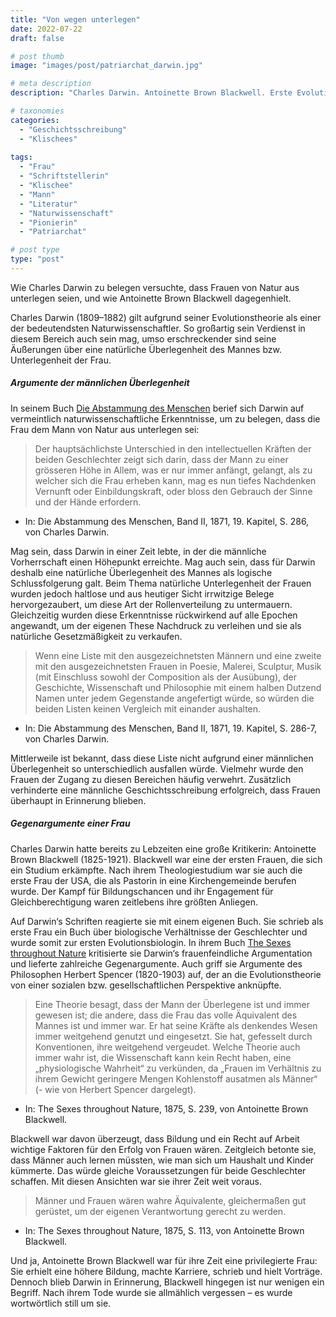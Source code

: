 ```yaml
---
title: "Von wegen unterlegen"
date: 2022-07-22
draft: false

# post thumb
image: "images/post/patriarchat_darwin.jpg"

# meta description
description: "Charles Darwin. Antoinette Brown Blackwell. Erste Evolutionsbiologin. Kritik an Darwins Schriften. Von wegen natürliche Überlegenheit des Mannes. Evolutionstheorie. Herbert Spencer."

# taxonomies
categories:
  - "Geschichtsschreibung"
  - "Klischees"
  
tags:
  - "Frau"
  - "Schriftstellerin"
  - "Klischee"
  - "Mann"
  - "Literatur"
  - "Naturwissenschaft"
  - "Pionierin"
  - "Patriarchat"

# post type
type: "post"
---
```




Wie Charles Darwin zu belegen versuchte, dass Frauen von Natur aus unterlegen seien, und wie Antoinette Brown Blackwell dagegenhielt.

Charles Darwin (1809–1882) gilt aufgrund seiner Evolutionstheorie als einer der bedeutendsten Naturwissenschaftler. So großartig sein Verdienst in diesem Bereich auch sein mag, umso erschreckender sind seine Äußerungen über eine natürliche Überlegenheit des Mannes bzw. Unterlegenheit der Frau.

##### Argumente der männlichen Überlegenheit

In seinem Buch [Die Abstammung des Menschen](https://archive.org/details/dieabstammungdes0102darw/page/n681/mode/2up) berief sich Darwin auf vermeintlich naturwissenschaftliche Erkenntnisse, um zu belegen, dass die Frau dem Mann von Natur aus unterlegen sei:

> Der hauptsächlichste Unterschied in den intellectuellen Kräften der beiden Geschlechter zeigt sich darin, dass der Mann zu einer grösseren Höhe in Allem, was er nur immer anfängt, gelangt, als zu welcher sich die Frau erheben kann, mag es nun tiefes Nachdenken Vernunft oder Einbildungskraft, oder bloss den Gebrauch der Sinne und der Hände erfordern.

- In: Die Abstammung des Menschen, Band II, 1871, 19. Kapitel, S. 286, von Charles Darwin.

Mag sein, dass Darwin in einer Zeit lebte, in der die männliche Vorherrschaft einen Höhepunkt erreichte. Mag auch sein, dass für Darwin deshalb eine natürliche Überlegenheit des Mannes als logische Schlussfolgerung galt. Beim Thema natürliche Unterlegenheit der Frauen wurden jedoch haltlose und aus heutiger Sicht irrwitzige Belege hervorgezaubert, um diese Art der Rollenverteilung zu untermauern. Gleichzeitig wurden diese Erkenntnisse rückwirkend auf alle Epochen angewandt, um der eigenen These Nachdruck zu verleihen und sie als natürliche Gesetzmäßigkeit zu verkaufen.

> Wenn eine Liste mit den ausgezeichnetsten Männern und eine zweite mit den ausgezeichnetsten Frauen in Poesie, Malerei, Sculptur, Musik (mit Einschluss sowohl der Composition als der Ausübung), der Geschichte, Wissenschaft und Philosophie mit einem halben Dutzend Namen unter jedem Gegenstande angefertigt würde, so würden die beiden Listen keinen Vergleich mit einander aushalten.

- In: Die Abstammung des Menschen, Band II, 1871, 19. Kapitel, S. 286-7, von Charles Darwin.

Mittlerweile ist bekannt, dass diese Liste nicht aufgrund einer männlichen Überlegenheit so unterschiedlich ausfallen würde. Vielmehr wurde den Frauen der Zugang zu diesen Bereichen häufig verwehrt. Zusätzlich verhinderte eine männliche Geschichtsschreibung erfolgreich, dass Frauen überhaupt in Erinnerung blieben.

##### Gegenargumente einer Frau

Charles Darwin hatte bereits zu Lebzeiten eine große Kritikerin: Antoinette Brown Blackwell (1825-1921). Blackwell war eine der ersten Frauen, die sich ein Studium erkämpfte. Nach ihrem Theologiestudium war sie auch die erste Frau der USA, die als Pastorin in eine Kirchengemeinde berufen wurde. Der Kampf für Bildungschancen und ihr Engagement für Gleichberechtigung waren zeitlebens ihre größten Anliegen.

Auf Darwin‘s Schriften reagierte sie mit einem eigenen Buch. Sie schrieb als erste Frau ein Buch über biologische Verhältnisse der Geschlechter und wurde somit zur ersten Evolutionsbiologin. In ihrem Buch [The Sexes throughout Nature](https://archive.org/details/cu31924031174372) kritisierte sie Darwin‘s frauenfeindliche Argumentation und lieferte zahlreiche Gegenargumente. Auch griff sie Argumente des Philosophen Herbert Spencer (1820-1903) auf, der an die Evolutionstheorie von einer sozialen bzw. gesellschaftlichen Perspektive anknüpfte.

> Eine Theorie besagt, dass der Mann der Überlegene ist und immer gewesen ist; die andere, dass die Frau das volle Äquivalent des Mannes ist und immer war. Er hat seine Kräfte als denkendes Wesen immer weitgehend genutzt und eingesetzt. Sie hat, gefesselt durch Konventionen, ihre weitgehend vergeudet. Welche Theorie auch immer wahr ist, die Wissenschaft kann kein Recht haben, eine „physiologische Wahrheit“ zu verkünden, da „Frauen im Verhältnis zu ihrem Gewicht geringere Mengen Kohlenstoff ausatmen als Männer“ (- wie von Herbert Spencer dargelegt).

-  In: The Sexes throughout Nature, 1875, S. 239, von Antoinette Brown Blackwell.

Blackwell war davon überzeugt, dass Bildung und ein Recht auf Arbeit wichtige Faktoren für den Erfolg von Frauen wären. Zeitgleich betonte sie, dass Männer auch lernen müssten, wie man sich um Haushalt und Kinder kümmerte. Das würde gleiche Voraussetzungen für beide Geschlechter schaffen. Mit diesen Ansichten war sie ihrer Zeit weit voraus.

> Männer und Frauen wären wahre Äquivalente, gleichermaßen gut gerüstet, um der eigenen Verantwortung gerecht zu werden.

- In: The Sexes throughout Nature, 1875, S. 113, von Antoinette Brown Blackwell.

Und ja, Antoinette Brown Blackwell war für ihre Zeit eine privilegierte Frau: Sie erhielt eine höhere Bildung, machte Karriere, schrieb und hielt Vorträge. Dennoch blieb Darwin in Erinnerung, Blackwell hingegen ist nur wenigen ein Begriff. Nach ihrem Tode wurde sie allmählich vergessen – es wurde wortwörtlich still um sie.
